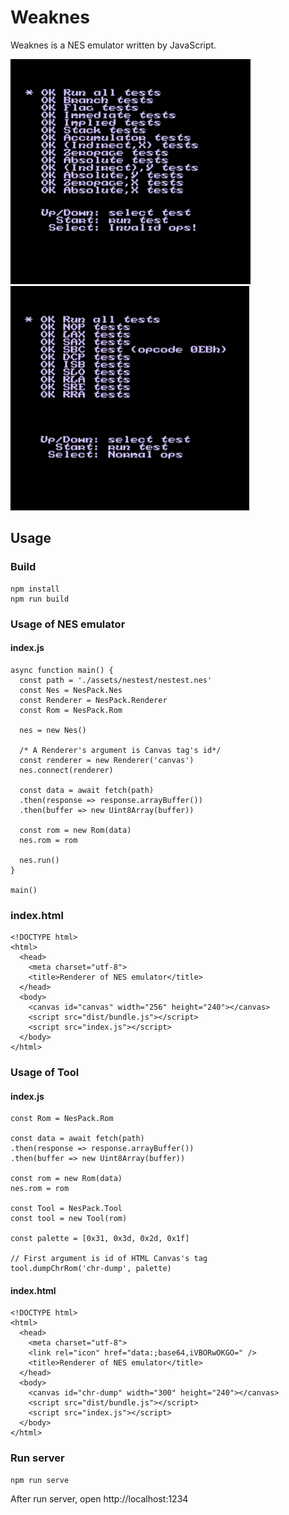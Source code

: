 # Weaknes

Weaknes is a NES emulator written by JavaScript.

![nestest1](./images/nestest1.png)  ![nestest2](./images/nestest2.png)

## Usage

### Build
```
npm install
npm run build
```
### Usage of NES emulator
#### index.js
```
async function main() {
  const path = './assets/nestest/nestest.nes'
  const Nes = NesPack.Nes
  const Renderer = NesPack.Renderer
  const Rom = NesPack.Rom

  nes = new Nes()

  /* A Renderer's argument is Canvas tag's id*/
  const renderer = new Renderer('canvas')
  nes.connect(renderer)

  const data = await fetch(path)
  .then(response => response.arrayBuffer())
  .then(buffer => new Uint8Array(buffer))

  const rom = new Rom(data)
  nes.rom = rom

  nes.run()
}

main()
```
### index.html
```
<!DOCTYPE html>
<html>
  <head>
    <meta charset="utf-8">
    <title>Renderer of NES emulator</title>
  </head>
  <body>
    <canvas id="canvas" width="256" height="240"></canvas>
    <script src="dist/bundle.js"></script>
    <script src="index.js"></script>
  </body>
</html>
```

### Usage of Tool
#### index.js
```
const Rom = NesPack.Rom

const data = await fetch(path)
.then(response => response.arrayBuffer())
.then(buffer => new Uint8Array(buffer))

const rom = new Rom(data)
nes.rom = rom

const Tool = NesPack.Tool
const tool = new Tool(rom)

const palette = [0x31, 0x3d, 0x2d, 0x1f]

// First argument is id of HTML Canvas's tag
tool.dumpChrRom('chr-dump', palette)
```

#### index.html

```
<!DOCTYPE html>
<html>
  <head>
    <meta charset="utf-8">
    <link rel="icon" href="data:;base64,iVBORwOKGO=" />
    <title>Renderer of NES emulator</title>
  </head>
  <body>
    <canvas id="chr-dump" width="300" height="240"></canvas>
    <script src="dist/bundle.js"></script>
    <script src="index.js"></script>
  </body>
</html>
```

### Run server
```
npm run serve
```
After run server, open http://localhost:1234
